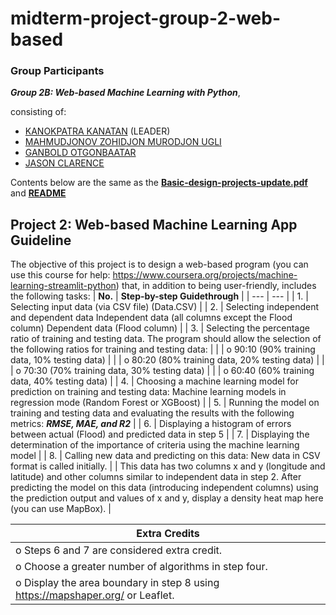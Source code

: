 # midterm-project-group-2-web-based
### Group Participants
***Group 2B: Web-based Machine Learning with Python***, 

consisting of:
  + [KANOKPATRA KANATAN](https://github.com/POSTTTT) (LEADER)
  + [MAHMUDJONOV ZOHIDJON MURODJON UGLI](https://github.com/zohidjon-m)
  + [GANBOLD OTGONBAATAR](Otgonbaatar)
  + [JASON CLARENCE](https://github.com/realjyce)

Contents below are the same as the **[Basic-design-projects-update.pdf](https://github.com/realjyce/midterm-project-group-2-web-based/blob/main/Basic%20design%20projects-Update.pdf)** and **[README](./README.md)**

## Project 2: Web-based Machine Learning App Guideline

The objective of this project is to design a web-based program (you can use this course for help: 
https://www.coursera.org/projects/machine-learning-streamlit-python) that, in addition to being 
user-friendly, includes the following tasks:
| **No.** | **Step-by-step Guidethrough** |
| --- | --- |
| 1. | Selecting input data (via CSV file) (Data.CSV) |
| 2. | Selecting independent and dependent data Independent data (all columns except the Flood column) Dependent data (Flood column) |
| 3. | Selecting the percentage ratio of training and testing data. The program should allow the selection of the following ratios for training and testing data: |
  | | o   90:10 (90% training data, 10% testing data) |
  | | o   80:20 (80% training data, 20% testing data) |
  | | o   70:30 (70% training data, 30% testing data) |
  | | o   60:40 (60% training data, 40% testing data) |
| 4. | Choosing a machine learning model for prediction on training and testing data: Machine learning models in regression mode (Random Forest or XGBoost) |
| 5. | Running the model on training and testing data and evaluating the results with the following metrics: ***RMSE, MAE, and R2*** |
| 6. | Displaying a histogram of errors between actual (Flood) and predicted data in step 5 |
| 7. | Displaying the determination of the importance of criteria using the machine learning model |
| 8. |  Calling new data and predicting on this data: New data in CSV format is called initially. 
| | This data has two columns x and y (longitude and latitude) and other columns similar to independent data in step 2. After predicting the model on this data (introducing independent columns) using the prediction output and values of x and y, display a density heat map here (you can use MapBox). |

| Extra Credits |
| --- |
|o Steps 6 and 7 are considered extra credit. |
|o Choose a greater number of algorithms in step four.|
|o Display the area boundary in step 8 using https://mapshaper.org/ or Leaflet.|
